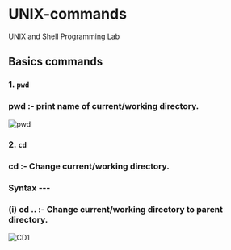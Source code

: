# UNIX-commands
UNIX and Shell  Programming Lab
## Basics commands
### 1.  `pwd`
   ###    **pwd** :- print name of current/working directory.
   
![pwd](https://user-images.githubusercontent.com/90957128/157801256-bbbf9ee2-b185-4dce-a73f-11edb7e708de.png)


### 2.  `cd`
   ###    **cd** :- Change current/working directory.
   ### Syntax ---
   ###  (i)  **cd ..** :- Change current/working directory to parent  directory.
  
![CD1](https://user-images.githubusercontent.com/90957128/157803537-cd0f813d-8af2-4725-9d49-c155a935d98e.png)
